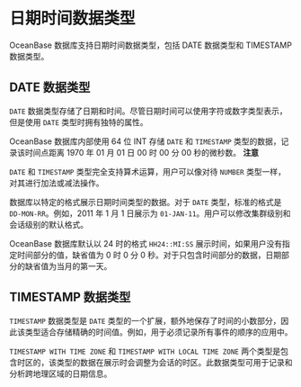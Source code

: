 日期时间数据类型 
=============================

OceanBase 数据库支持日期时间数据类型，包括 DATE 数据类型和 TIMESTAMP 数据类型。

DATE 数据类型 
------------------------------

`DATE` 数据类型存储了日期和时间。尽管日期时间可以使用字符或数字类型表示，但是使用 `DATE` 类型时拥有独特的属性。 

OceanBase 数据库内部使用 64 位 INT 存储 `DATE` 和 `TIMESTAMP` 类型的数据，记录该时间点距离 1970 年 01 月 01 日 00 时 00 分 00 秒的微秒数。
**注意**



`DATE` 和 `TIMESTAMP` 类型完全支持算术运算，用户可以像对待 `NUMBER` 类型一样，对其进行加法或减法操作。

数据库以特定的格式展示日期时间类型的数据。对于 `DATE` 类型，标准的格式是 `DD-MON-RR`。例如，2011 年 1 月 1 日展示为 `01-JAN-11`。用户可以修改集群级别和会话级别的默认格式。

OceanBase 数据库默认以 24 时的格式 `HH24::MI:SS` 展示时间，如果用户没有指定时间部分的值，缺省值为 0 时 0 分 0 秒。对于只包含时间部分的数据，日期部分的缺省值为当月的第一天。

TIMESTAMP 数据类型 
-----------------------------------

`TIMESTAMP` 数据类型是 `DATE` 类型的一个扩展，额外地保存了时间的小数部分，因此该类型适合存储精确的时间值。例如，用于必须记录所有事件的顺序的应用中。

`TIMESTAMP WITH TIME ZONE` 和 `TIMESTAMP WITH LOCAL TIME ZONE` 两个类型是包含时区的，该类型的数据在展示时会调整为会话的时区。此数据类型可用于记录和分析跨地理区域的日期信息。
